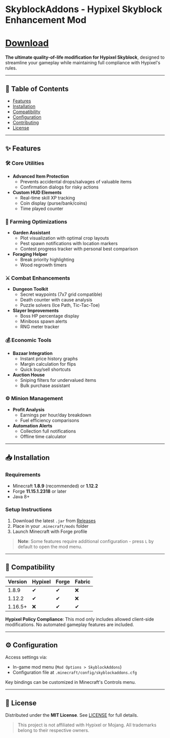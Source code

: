 # SkyblockAddons - Hypixel Skyblock Enhancement Mod

# [Download](https://github.com/bezumie-beedeepee/SkyblockAddons/releases)

**The ultimate quality-of-life modification for Hypixel Skyblock**, designed to streamline your gameplay while maintaining full compliance with Hypixel's rules.

---

## 📌 Table of Contents
- [Features](#-features)
- [Installation](#-installation)
- [Compatibility](#-compatibility)
- [Configuration](#-configuration)
- [Contributing](#-contributing)
- [License](#-license)

---

## ✨ Features

### 🛠 Core Utilities
- **Advanced Item Protection**
  - Prevents accidental drops/salvages of valuable items
  - Confirmation dialogs for risky actions
- **Custom HUD Elements**
  - Real-time skill XP tracking
  - Coin display (purse/bank/coins)
  - Time played counter

### 🌾 Farming Optimizations
- **Garden Assistant**
  - Plot visualization with optimal crop layouts
  - Pest spawn notifications with location markers
  - Contest progress tracker with personal best comparison
- **Foraging Helper**
  - Break priority highlighting
  - Wood regrowth timers

### ⚔ Combat Enhancements
- **Dungeon Toolkit**
  - Secret waypoints (7x7 grid compatible)
  - Death counter with cause analysis
  - Puzzle solvers (Ice Path, Tic-Tac-Toe)
- **Slayer Improvements**
  - Boss HP percentage display
  - Miniboss spawn alerts
  - RNG meter tracker

### 💰 Economic Tools
- **Bazaar Integration**
  - Instant price history graphs
  - Margin calculation for flips
  - Quick buy/sell shortcuts
- **Auction House**
  - Sniping filters for undervalued items
  - Bulk purchase assistant

### ⚙ Minion Management
- **Profit Analysis**
  - Earnings per hour/day breakdown
  - Fuel efficiency comparisons
- **Automation Alerts**
  - Collection full notifications
  - Offline time calculator

---

## 📥 Installation

### Requirements
- Minecraft **1.8.9** (recommended) or **1.12.2**
- Forge **11.15.1.2318** or later
- Java 8+

### Setup Instructions
1. Download the latest `.jar` from [Releases](https://github.com/bezumie-beedeepee/SkyblockAddons/releases)
2. Place in your `.minecraft/mods` folder
3. Launch Minecraft with Forge profile

> **Note**: Some features require additional configuration - press `L` by default to open the mod menu.

---

## 🔄 Compatibility

| Version       | Hypixel | Forge | Fabric |
|---------------|---------|-------|--------|
| 1.8.9         | ✔       | ✔     | ❌      |
| 1.12.2        | ✔       | ✔     | ❌      |
| 1.16.5+       | ❌       | ✔     | ✔      |

**Hypixel Policy Compliance**: This mod only includes allowed client-side modifications. No automated gameplay features are included.

---

## ⚙ Configuration

Access settings via:
- In-game mod menu (`Mod Options > SkyblockAddons`)
- Configuration file at `.minecraft/config/skyblockaddons.cfg`

Key bindings can be customized in Minecraft's Controls menu.

---

## 📜 License

Distributed under the **MIT License**. See [LICENSE](LICENSE) for full details.

> This project is not affiliated with Hypixel or Mojang. All trademarks belong to their respective owners.
